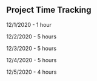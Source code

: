 ## Project Time Tracking
12/1/2020 - 1 hour

12/2/2020 - 5 hours

12/3/2020 - 5 hours

12/4/2020 - 5 hours

12/5/2020 - 4 hours

